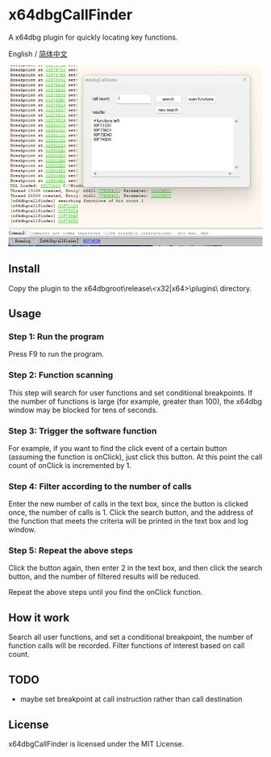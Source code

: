 # x64dbgCallFinder

A x64dbg plugin for quickly locating key functions.

English / [简体中文](./README_CN.md)

![](images/2023-07-09-00-39-29.png)

## Install

Copy the plugin to the x64dbgroot\release\\\<x32|x64>\plugins\ directory.

## Usage

### Step 1: Run the program

Press F9 to run the program.

### Step 2: Function scanning

This step will search for user functions and set conditional breakpoints. If the number of functions is large (for example, greater than 100), the x64dbg window may be blocked for tens of seconds.

### Step 3: Trigger the software function

For example, if you want to find the click event of a certain button (assuming the function is onClick), just click this button. At this point the call count of onClick is incremented by 1.

### Step 4: Filter according to the number of calls

Enter the new number of calls in the text box, since the button is clicked once, the number of calls is 1. Click the search button, and the address of the function that meets the criteria will be printed in the text box and log window.

### Step 5: Repeat the above steps

Click the button again, then enter 2 in the text box, and then click the search button, and the number of filtered results will be reduced.

Repeat the above steps until you find the onClick function.

## How it work

Search all user functions, and set a conditional breakpoint, the number of function calls will be recorded. Filter functions of interest based on call count.

## TODO

- maybe set breakpoint at call instruction rather than call destination

## License

x64dbgCallFinder is licensed under the MIT License.
